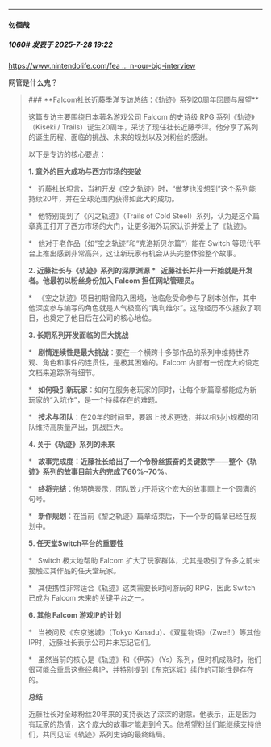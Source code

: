 ﻿
*****

####  勿徊哉  
##### 1060#       发表于 2025-7-28 19:22

[https://www.nintendolife.com/fea ... n-our-big-interview](https://www.nintendolife.com/features/never-in-my-wildest-dreams-would-i-have-expected-this-falcom-president-talks-20-years-of-trails-in-our-big-interview)

网管是什么鬼？
 <blockquote>### **Falcom社长近藤季洋专访总结：《轨迹》系列20周年回顾与展望**

这篇专访主要围绕日本著名游戏公司 Falcom 的史诗级 RPG 系列《轨迹》（Kiseki / Trails）诞生20周年，采访了现任社长近藤季洋。他分享了系列的诞生历程、面临的挑战、未来的规划以及对粉丝的感谢。

以下是专访的核心要点：

**1. 意外的巨大成功与西方市场的突破**

*   近藤社长坦言，当初开发《空之轨迹》时，“做梦也没想到”这个系列能持续20年，并在全球范围内获得如此大的成功。

*   他特别提到了《闪之轨迹》（Trails of Cold Steel）系列，认为是这个篇章真正打开了西方市场的大门，让更多海外玩家认识并爱上了《轨迹》。

*   他对于老作品（如“空之轨迹”和“克洛斯贝尔篇”）能在 Switch 等现代平台上推出感到非常高兴，这让新玩家有机会从头完整体验整个故事。

**2. 近藤社长与《轨迹》系列的深厚渊源**
<strong>*   近藤社长并非一开始就是开发者。他最初以粉丝身份加入 Falcom 担任网站管理员。</strong>

*   《空之轨迹》项目初期曾陷入困境，他临危受命参与了剧本创作，其中他深度参与编写的角色就是人气极高的“奥利维尔”。这段经历不仅拯救了项目，也奠定了他日后在公司的核心地位。

**3. 长期系列开发面临的巨大挑战**

*   **剧情连续性是最大挑战**：要在一个横跨十多部作品的系列中维持世界观、角色和事件的连贯性，是极其困难的。Falcom 内部有一份庞大的设定文档来追踪所有细节。

*   **如何吸引新玩家**：如何在服务老玩家的同时，让每个新篇章都能成为新玩家的“入坑作”，是一个持续存在的难题。

*   **技术与团队**：在20年的时间里，要跟上技术更迭，并以相对小规模的团队维持高质量产出，挑战巨大。

**4. 关于《轨迹》系列的未来**

*   <strong>**故事完成度**：近藤社长给出了一个令粉丝振奋的关键数字——**整个《轨迹》系列的故事目前大约完成了60%~70%**</strong>。

*   **终将完结**：他明确表示，团队致力于将这个宏大的故事画上一个圆满的句号。

*   **新作规划**：在当前《黎之轨迹》篇章结束后，下一个新的篇章已经在规划中。

**5. 任天堂Switch平台的重要性**

*   Switch 极大地帮助 Falcom 扩大了玩家群体，尤其是吸引了许多之前未接触过其作品的任天堂玩家。

*   其便携性非常适合《轨迹》这类需要长时间游玩的 RPG，因此 Switch 已成为 Falcom 未来的关键平台之一。

**6. 其他 Falcom 游戏IP的计划**

*   当被问及《东京迷城》（Tokyo Xanadu）、《双星物语》（Zwei!!）等其他IP时，近藤社长表示公司并未忘记它们。

*   虽然当前的核心是《轨迹》和《伊苏》（Ys）系列，但时机成熟时，他们很可能会重启这些经典IP，并特别提到《东京迷城》续作的可能性是存在的。

**总结**

近藤社长对全球粉丝20年来的支持表达了深深的谢意。他表示，正是因为有玩家的热情，这个庞大的故事才能走到今天。他希望粉丝们能继续支持他们，共同见证《轨迹》系列史诗的最终结局。</blockquote>

